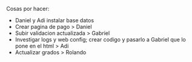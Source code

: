 Cosas por hacer:

- Daniel y Adi instalar base datos
- Crear pagina de pago > Daniel
- Subir validacion actualizada > Gabriel
- Investigar logs y web config; crear codigo y pasarlo a Gabriel que lo pone en el html > Adi
- Actualizar grados > Rolando